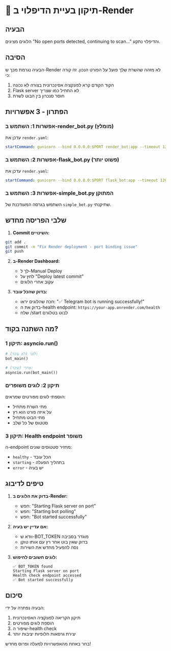# 🔧 תיקון בעיית הדיפלוי ב-Render

## הבעיה
הלוגים מציגים "No open ports detected, continuing to scan..." והדיפלוי נתקע.

## הסיבה
הבעיה נגרמת מכך ש-Render לא מזהה שהשרת שלך פועל על הפורט הנכון. זה קורה כי:
1. הקוד הקודם קרא לפונקציה אסינכרונית בצורה לא נכונה
2. Flask server לא התחיל כמו שצריך
3. חוסר סנכרון בין הבוט לשרת

## הפתרון - 3 אפשרויות

### אפשרות 1: השתמש ב-render_bot.py (מומלץ)
עדכן את `render.yaml`:
```yaml
startCommand: gunicorn --bind 0.0.0.0:$PORT render_bot:app --timeout 120 --workers 1 --threads 2 --log-level info
```

### אפשרות 2: השתמש ב-flask_bot.py (פשוט יותר)
עדכן את `render.yaml`:
```yaml
startCommand: gunicorn --bind 0.0.0.0:$PORT flask_bot:app --timeout 120 --workers 1
```

### אפשרות 3: השתמש ב-simple_bot.py המתוקן
השתמש בגרסה המעודכנת של `simple_bot.py` שתיקנתי.

## שלבי הפריסה מחדש

1. **Commit השינויים:**
```bash
git add .
git commit -m "Fix Render deployment - port binding issue"
git push
```

2. **ב-Render Dashboard:**
   - לך ל-Manual Deploy
   - לחץ על "Deploy latest commit"
   - עקוב אחרי הלוגים

3. **בדוק שהכל עובד:**
   - חכה שהלוגים יראו: "✅ Telegram bot is running successfully!"
   - בדוק את ה-health endpoint: `https://your-app.onrender.com/health`
   - שלח /start לבוט בטלגרם

## מה השתנה בקוד?

### תיקון 1: asyncio.run()
```python
# לפני (לא עובד):
bot_main()

# אחרי (עובד):
asyncio.run(bot_main())
```

### תיקון 2: לוגים משופרים
הוספתי לוגים מפורטים שמראים:
- מתי השרת מתחיל
- על איזה פורט הוא רץ
- מתי הבוט מתחיל
- סטטוס של כל שלב

### תיקון 3: Health endpoint משופר
ה-endpoint מחזיר סטטוסים שונים:
- `healthy` - הכל עובד
- `starting` - בתהליך הפעלה
- `error` - יש בעיה

## טיפים לדיבוג

1. **בדוק את הלוגים ב-Render:**
   - חפש: "Starting Flask server on port"
   - חפש: "Starting bot polling"
   - חפש: "Bot started successfully"

2. **אם עדיין יש בעיה:**
   - וודא ש-BOT_TOKEN מוגדר בסביבה
   - בדוק שאין בוט אחר רץ עם אותו טוקן
   - נסה להפעיל מחדש את השירות

3. **לוגים חשובים לחיפוש:**
   ```
   ✅ BOT_TOKEN found
   Starting Flask server on port
   Health check endpoint accessed
   ✅ Bot started successfully
   ```

## סיכום
הבעיה נפתרה על ידי:
1. תיקון הקריאה לפונקציה האסינכרונית
2. הוספת לוגים מפורטים
3. שיפור ה-health check
4. יצירת גרסאות חלופיות יציבות יותר

בחר באחת מהאפשרויות למעלה ופרוס מחדש!